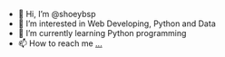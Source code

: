 - 👋 Hi, I’m @shoeybsp
- 👀 I’m interested in Web Developing, Python and Data
- 🌱 I’m currently learning Python programming
- 📫 How to reach me [...](https://www.linkedin.com/in/shoeyb/)
<!---
shoeybsp/shoeybsp is a ✨ special ✨ repository because its `README.md` (this file) appears on your GitHub profile.
You can click the Preview link to take a look at your changes.
--->
